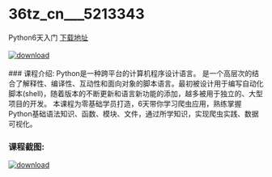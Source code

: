 # 36tz_cn___5213343
Python6天入门
[下载地址](http://www.36tz.cn/article/5213343 "下载地址")
<br/></br>[![download](http://36tz.cn/muke_img/2020_05_2-140-300x192.png "下载地址")](http://www.36tz.cn/article/5213343 "下载地址")
<br/></br>### 课程介绍:
Python是一种跨平台的计算机程序设计语言。 是一个高层次的结合了解释性、编译性、互动性和面向对象的脚本语言。最初被设计用于编写自动化脚本(shell)，随着版本的不断更新和语言新功能的添加，越多被用于独立的、大型项目的开发。
本课程为零基础学员打造，6天带你学习爬虫应用，熟练掌握Python基础语法知识、函数、模块、文件，通过所学知识，实现爬虫实践、数据可视化。

### 课程截图:
[![download](http://36tz.cn/muke_img/2020_05_1-150.png "下载地址")](http://www.36tz.cn/article/5213343 "下载地址")
